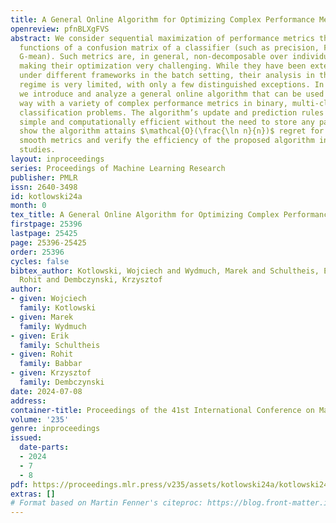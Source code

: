 ```yaml
---
title: A General Online Algorithm for Optimizing Complex Performance Metrics
openreview: pfnBLXgFVS
abstract: We consider sequential maximization of performance metrics that are general
  functions of a confusion matrix of a classifier (such as precision, F-measure, or
  G-mean). Such metrics are, in general, non-decomposable over individual instances,
  making their optimization very challenging. While they have been extensively studied
  under different frameworks in the batch setting, their analysis in the online learning
  regime is very limited, with only a few distinguished exceptions. In this paper,
  we introduce and analyze a general online algorithm that can be used in a straightforward
  way with a variety of complex performance metrics in binary, multi-class, and multi-label
  classification problems. The algorithm’s update and prediction rules are appealingly
  simple and computationally efficient without the need to store any past data. We
  show the algorithm attains $\mathcal{O}(\frac{\ln n}{n})$ regret for concave and
  smooth metrics and verify the efficiency of the proposed algorithm in empirical
  studies.
layout: inproceedings
series: Proceedings of Machine Learning Research
publisher: PMLR
issn: 2640-3498
id: kotlowski24a
month: 0
tex_title: A General Online Algorithm for Optimizing Complex Performance Metrics
firstpage: 25396
lastpage: 25425
page: 25396-25425
order: 25396
cycles: false
bibtex_author: Kotlowski, Wojciech and Wydmuch, Marek and Schultheis, Erik and Babbar,
  Rohit and Dembczynski, Krzysztof
author:
- given: Wojciech
  family: Kotlowski
- given: Marek
  family: Wydmuch
- given: Erik
  family: Schultheis
- given: Rohit
  family: Babbar
- given: Krzysztof
  family: Dembczynski
date: 2024-07-08
address:
container-title: Proceedings of the 41st International Conference on Machine Learning
volume: '235'
genre: inproceedings
issued:
  date-parts:
  - 2024
  - 7
  - 8
pdf: https://proceedings.mlr.press/v235/assets/kotlowski24a/kotlowski24a.pdf
extras: []
# Format based on Martin Fenner's citeproc: https://blog.front-matter.io/posts/citeproc-yaml-for-bibliographies/
---
```

